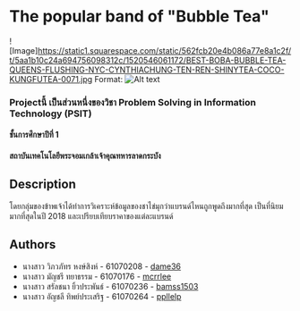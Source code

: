 # The popular band of "Bubble Tea"
![Image]https://static1.squarespace.com/static/562fcb20e4b086a77e8a1c2f/t/5aa1b10c24a694756098312c/1520546061172/BEST-BOBA-BUBBLE-TEA-QUEENS-FLUSHING-NYC-CYNTHIACHUNG-TEN-REN-SHINYTEA-COCO-KUNGFUTEA-0071.jpg
Format: ![Alt text](url)

### Projectนี้ เป็นส่วนหนึ่งของวิชา Problem Solving in Information Technology (PSIT)
#### ชั้นการศึกษาปีที่ 1
#### สถาบันเทคโนโลยีพระจอมเกล้าเจ้าคุณทหารลาดกระบัง



## Description
<p>โดยกลุ่มของข้าพเจ้าได้ทำการวิเคราะห์ข้อมูลของชาไข่มุกว่าแบรนด์ไหนถูกพูดถึงมากที่สุด เป็นที่นิยมมากที่สุดในปี 2018 และเปรียบเทียบราคาของแต่ละแบรนด์</p>

## Authors
* นางสาว วิภวภัทร หงษ์สิงห์ - 61070208 - [dame36](https://github.com/dame36)
* นางสาว มัญชรี ทยาธรรม - 61070176 - [mcrrlee](https://github.com/mcrrlee)
* นางสาว สรัลชนา ยิ้วประพันธ์ - 61070236 - [bamss1503](https://github.com/bamss1503)
* นางสาว อัญชลี ทิพย์ประเสริฐ - 61070264 - [ppllelp](https://github.com/ppllelp)

